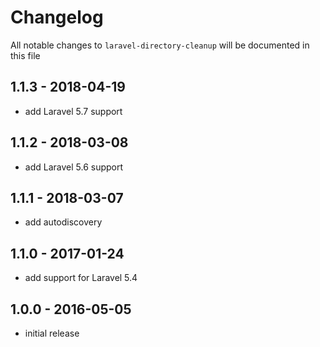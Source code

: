# Changelog

All notable changes to `laravel-directory-cleanup` will be documented in this file

## 1.1.3 - 2018-04-19

- add Laravel 5.7 support

## 1.1.2 - 2018-03-08

- add Laravel 5.6 support

## 1.1.1 - 2018-03-07

- add autodiscovery

## 1.1.0 - 2017-01-24

- add support for Laravel 5.4

## 1.0.0 - 2016-05-05

- initial release
